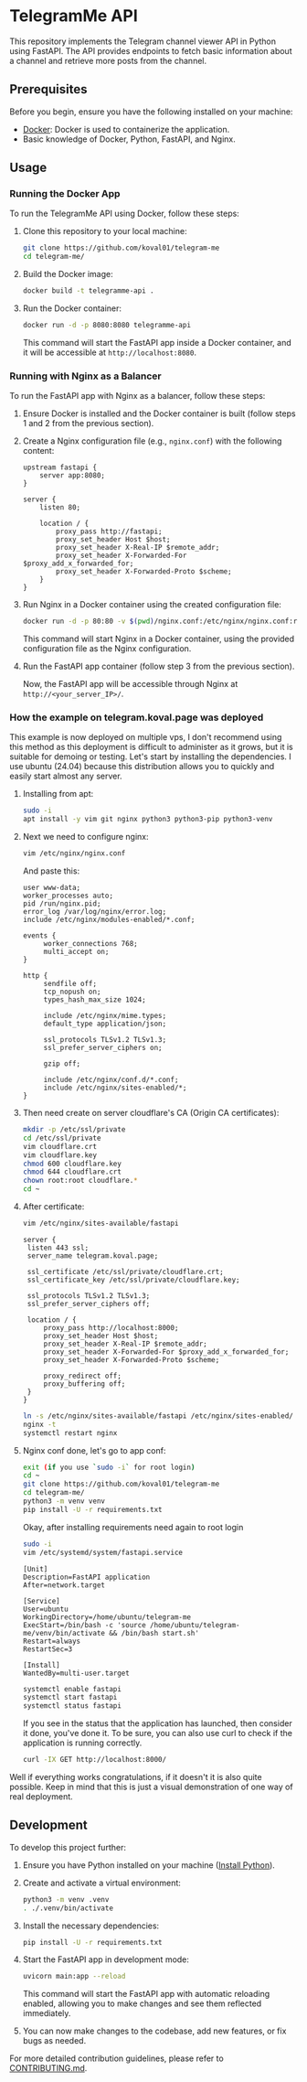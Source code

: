 # TelegramMe API

This repository implements the Telegram channel viewer API in Python using FastAPI. The API provides endpoints to fetch basic information about a channel and retrieve more posts from the channel.

## Prerequisites

Before you begin, ensure you have the following installed on your machine:

- [Docker](https://docs.docker.com/get-docker/): Docker is used to containerize the application.
- Basic knowledge of Docker, Python, FastAPI, and Nginx.

## Usage

### Running the Docker App

To run the TelegramMe API using Docker, follow these steps:

1. Clone this repository to your local machine:

   ```bash
   git clone https://github.com/koval01/telegram-me
   cd telegram-me/
   ```

2. Build the Docker image:

   ```bash
   docker build -t telegramme-api .
   ```

3. Run the Docker container:

   ```bash
   docker run -d -p 8080:8080 telegramme-api
   ```

   This command will start the FastAPI app inside a Docker container, and it will be accessible at `http://localhost:8080`.

### Running with Nginx as a Balancer

To run the FastAPI app with Nginx as a balancer, follow these steps:

1. Ensure Docker is installed and the Docker container is built (follow steps 1 and 2 from the previous section).

2. Create a Nginx configuration file (e.g., `nginx.conf`) with the following content:

   ```nginx
   upstream fastapi {
       server app:8080;
   }

   server {
       listen 80;

       location / {
           proxy_pass http://fastapi;
           proxy_set_header Host $host;
           proxy_set_header X-Real-IP $remote_addr;
           proxy_set_header X-Forwarded-For $proxy_add_x_forwarded_for;
           proxy_set_header X-Forwarded-Proto $scheme;
       }
   }
   ```

3. Run Nginx in a Docker container using the created configuration file:

   ```bash
   docker run -d -p 80:80 -v $(pwd)/nginx.conf:/etc/nginx/nginx.conf:ro --name nginx nginx
   ```

   This command will start Nginx in a Docker container, using the provided configuration file as the Nginx configuration.

4. Run the FastAPI app container (follow step 3 from the previous section).

   Now, the FastAPI app will be accessible through Nginx at `http://<your_server_IP>/`.

### How the example on telegram.koval.page was deployed

This example is now deployed on multiple vps, I don't recommend using this method as this deployment is difficult to administer as it grows, but it is suitable for demoing or testing.
Let's start by installing the dependencies. I use ubuntu (24.04) because this distribution allows you to quickly and easily start almost any server.

1. Installing from apt:
   ```bash
   sudo -i
   apt install -y vim git nginx python3 python3-pip python3-venv
   ```

2. Next we need to configure nginx:
   ```bash
   vim /etc/nginx/nginx.conf 
   ```
   And paste this:
   ```nginx
   user www-data;
   worker_processes auto;
   pid /run/nginx.pid;
   error_log /var/log/nginx/error.log;
   include /etc/nginx/modules-enabled/*.conf;

   events {
        worker_connections 768;
        multi_accept on;
   }

   http {
        sendfile off;
        tcp_nopush on;
        types_hash_max_size 1024;

        include /etc/nginx/mime.types;
        default_type application/json;

        ssl_protocols TLSv1.2 TLSv1.3; 
        ssl_prefer_server_ciphers on;

        gzip off;

        include /etc/nginx/conf.d/*.conf;
        include /etc/nginx/sites-enabled/*;
   }
   ```
3. Then need create on server cloudflare's CA (Origin CA certificates):
   ```bash
   mkdir -p /etc/ssl/private
   cd /etc/ssl/private
   vim cloudflare.crt
   vim cloudflare.key
   chmod 600 cloudflare.key
   chmod 644 cloudflare.crt
   chown root:root cloudflare.*
   cd ~
   ```
4. After certificate:
   ```bash
   vim /etc/nginx/sites-available/fastapi
   ```
   ```nginx
   server {
    listen 443 ssl;
    server_name telegram.koval.page;

    ssl_certificate /etc/ssl/private/cloudflare.crt;
    ssl_certificate_key /etc/ssl/private/cloudflare.key; 

    ssl_protocols TLSv1.2 TLSv1.3;
    ssl_prefer_server_ciphers off;

    location / {
        proxy_pass http://localhost:8000;
        proxy_set_header Host $host;
        proxy_set_header X-Real-IP $remote_addr;
        proxy_set_header X-Forwarded-For $proxy_add_x_forwarded_for;
        proxy_set_header X-Forwarded-Proto $scheme;

        proxy_redirect off;
        proxy_buffering off;
    }
   }
   ```
   ```bash
   ln -s /etc/nginx/sites-available/fastapi /etc/nginx/sites-enabled/
   nginx -t
   systemctl restart nginx
   ```
5. Nginx conf done, let's go to app conf:
   ```bash
   exit (if you use `sudo -i` for root login)
   cd ~
   git clone https://github.com/koval01/telegram-me
   cd telegram-me/
   python3 -m venv venv
   pip install -U -r requirements.txt
   ```
   Okay, after installing requirements need again to root login
   ```bash
   sudo -i
   vim /etc/systemd/system/fastapi.service
   ```
   ```service
   [Unit]
   Description=FastAPI application
   After=network.target
   
   [Service]
   User=ubuntu
   WorkingDirectory=/home/ubuntu/telegram-me
   ExecStart=/bin/bash -c 'source /home/ubuntu/telegram-me/venv/bin/activate && /bin/bash start.sh'
   Restart=always
   RestartSec=3
   
   [Install]
   WantedBy=multi-user.target
   ```
   ```bash
   systemctl enable fastapi
   systemctl start fastapi
   systemctl status fastapi
   ```
   If you see in the status that the application has launched, then consider it done, you've done it. To be sure, you can also use curl to check if the application is running correctly.
   ```bash
   curl -IX GET http://localhost:8000/
   ```
Well if everything works congratulations, if it doesn't it is also quite possible. Keep in mind that this is just a visual demonstration of one way of real deployment.

## Development

To develop this project further:

1. Ensure you have Python installed on your machine ([Install Python](https://www.python.org/downloads/)).

2. Create and activate a virtual environment:

   ```bash
   python3 -m venv .venv
   . ./.venv/bin/activate
   ```

3. Install the necessary dependencies:

   ```bash
   pip install -U -r requirements.txt
   ```

4. Start the FastAPI app in development mode:

   ```bash
   uvicorn main:app --reload
   ```

   This command will start the FastAPI app with automatic reloading enabled, allowing you to make changes and see them reflected immediately.

5. You can now make changes to the codebase, add new features, or fix bugs as needed.

For more detailed contribution guidelines, please refer to [CONTRIBUTING.md](CONTRIBUTING.md).
